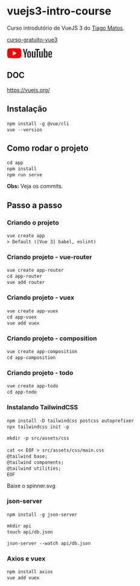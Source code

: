 # vuejs3-intro-course

Curso introdutório de VueJS 3 do [Tiago Matos](https://github.com/tiagomatosweb).

[curso-gratuito-vue3](https://github.com/tiagomatosweb/curso-gratuito-vue3)

<a href="https://www.youtube.com/watch?v=9DRY-aNPta0&list=PLcoYAcR89n-qTYqfWTGxXMnAvCqY3JF8w">
    <img src="./img/youtube.png">
</a>


## DOC

https://vuejs.org/


## Instalação

```
npm install -g @vue/cli
vue --version
```

## Como rodar o projeto

```
cd app
npm install
npm run serve
```

**Obs:** Veja os commits.

## Passo a passo

### Criando o projeto

```
vue create app
> Default ([Vue 3] babel, eslint)
```

### Criando projeto - vue-router

```
vue create app-router
cd app-router
vue add router
```

### Criando projeto - vuex

```
vue create app-vuex
cd app-vuex
vue add vuex
```

### Criando projeto - composition

```
vue create app-composition
cd app-composition
```

### Criando projeto - todo

```
vue create app-todo
cd app-todo
```

### Instalando TailwindCSS

```
npm install -D tailwindcss postcss autoprefixer
npx tailwindcss init -p
```

```
mkdir -p src/assets/css

cat << EOF > src/assets/css/main.css
@tailwind base;
@tailwind components;
@tailwind utilities;
EOF
```

Baixe o spinner.svg

### json-server

```
npm install -g json-server
```

```
mkdir api
touch api/db.json
```

```
json-server --watch api/db.json
```

### Axios e vuex

```
npm install axios
vue add vuex
```